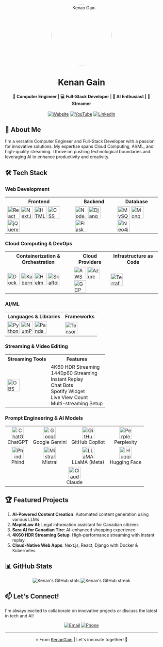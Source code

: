 <div align="center">
  <img src="https://github.com/KenanGain/KenanGain/blob/main/Screenshot_20230128-144804490-01.jpeg" alt="Kenan Gain" width="200" style="border-radius:50%;">
  
  # Kenan Gain
  
  #### 🚀 Computer Engineer | 💻 Full-Stack Developer | 🤖 AI Enthusiast | 🎥 Streamer

  [![Website](https://img.shields.io/badge/Website-kenangain.com-1abc9c?style=for-the-badge&logo=google-chrome)](https://www.kenangain.com/)
  [![YouTube](https://img.shields.io/badge/YouTube-KnightGamer87-ff0000?style=for-the-badge&logo=youtube)](https://www.youtube.com/@KnightGamer87)
  [![LinkedIn](https://img.shields.io/badge/LinkedIn-Kenan%20Gain-0077b5?style=for-the-badge&logo=linkedin)](https://www.linkedin.com/in/kenan-gain-33048518a/)
</div>

## 🚀 About Me

I'm a versatile Computer Engineer and Full-Stack Developer with a passion for innovative solutions. My expertise spans Cloud Computing, AI/ML, and high-quality streaming. I thrive on pushing technological boundaries and leveraging AI to enhance productivity and creativity.

## 🛠️ Tech Stack

### Web Development

<table>
  <tr>
    <th>Frontend</th>
    <th>Backend</th>
    <th>Database</th>
  </tr>
  <tr>
    <td>
      <img src="https://cdn.worldvectorlogo.com/logos/react-2.svg" width="40" height="40" alt="React"/>
      <img src="https://cdn.worldvectorlogo.com/logos/next-js.svg" width="40" height="40" alt="Next.js"/>
      <img src="https://cdn.worldvectorlogo.com/logos/html-1.svg" width="40" height="40" alt="HTML"/>
      <img src="https://cdn.worldvectorlogo.com/logos/css-3.svg" width="40" height="40" alt="CSS"/>
      <img src="https://cdn.worldvectorlogo.com/logos/jquery-4.svg" width="40" height="40" alt="jQuery"/>
    </td>
    <td>
      <img src="https://cdn.worldvectorlogo.com/logos/nodejs-icon.svg" width="40" height="40" alt="Node.js"/>
      <img src="https://cdn.worldvectorlogo.com/logos/django.svg" width="40" height="40" alt="Django"/>
      <img src="https://cdn.worldvectorlogo.com/logos/flask.svg" width="40" height="40" alt="Flask"/>
    </td>
    <td>
      <img src="https://cdn.worldvectorlogo.com/logos/mysql-6.svg" width="40" height="40" alt="MySQL"/>
      <img src="https://cdn.worldvectorlogo.com/logos/mongodb-icon-1.svg" width="40" height="40" alt="MongoDB"/>
      <img src="https://dist.neo4j.com/wp-content/uploads/20210423072157/neo4j-logo-2020-1.svg" width="40" height="40" alt="Neo4j"/>
    </td>
  </tr>
</table>

### Cloud Computing & DevOps

<table>
  <tr>
    <th>Containerization & Orchestration</th>
    <th>Cloud Providers</th>
    <th>Infrastructure as Code</th>
  </tr>
  <tr>
    <td>
      <img src="https://cdn.worldvectorlogo.com/logos/docker.svg" width="40" height="40" alt="Docker"/>
      <img src="https://cdn.worldvectorlogo.com/logos/kubernetes.svg" width="40" height="40" alt="Kubernetes"/>
      <img src="https://helm.sh/img/helm.svg" width="40" height="40" alt="Helm"/>
      <img src="https://skaffold.dev/images/skaffold-logo-white.png" width="40" height="40" alt="Skaffold"/>
    </td>
    <td>
      <img src="https://cdn.worldvectorlogo.com/logos/aws-2.svg" width="40" height="40" alt="AWS"/>
      <img src="https://cdn.worldvectorlogo.com/logos/azure-1.svg" width="40" height="40" alt="Azure"/>
      <img src="https://cdn.worldvectorlogo.com/logos/google-cloud-1.svg" width="40" height="40" alt="GCP"/>
    </td>
    <td>
      <img src="https://cdn.worldvectorlogo.com/logos/terraform-enterprise.svg" width="40" height="40" alt="Terraform"/>
    </td>
  </tr>
</table>

### AI/ML

<table>
  <tr>
    <th>Languages & Libraries</th>
    <th>Frameworks</th>
  </tr>
  <tr>
    <td>
      <img src="https://cdn.worldvectorlogo.com/logos/python-5.svg" width="40" height="40" alt="Python"/>
      <img src="https://cdn.worldvectorlogo.com/logos/numpy-1.svg" width="40" height="40" alt="NumPy"/>
      <img src="https://cdn.worldvectorlogo.com/logos/pandas-1.svg" width="40" height="40" alt="Pandas"/>
    </td>
    <td>
      <img src="https://cdn.worldvectorlogo.com/logos/tensorflow-2.svg" width="40" height="40" alt="TensorFlow"/>
    </td>
  </tr>
</table>

### Streaming & Video Editing

<table>
  <tr>
    <th>Streaming Tools</th>
    <th>Features</th>
  </tr>
  <tr>
    <td>
      <img src="https://cdn.worldvectorlogo.com/logos/obs-studio.svg" width="40" height="40" alt="OBS"/>
    </td>
    <td>
      4K60 HDR Streaming<br>
      1440p60 Streaming<br>
      Instant Replay<br>
      Chat Bots<br>
      Spotify Widget<br>
      Live View Count<br>
      Multi-streaming Setup
    </td>
  </tr>
</table>

### Prompt Engineering & AI Models

<table>
  <tr>
    <td align="center"><img src="https://upload.wikimedia.org/wikipedia/commons/0/04/ChatGPT_logo.svg" width="40" height="40" alt="ChatGPT"/><br>ChatGPT</td>
    <td align="center"><img src="https://www.gstatic.com/lamda/images/gemini_logo_color_192px.png" width="40" height="40" alt="Google Gemini"/><br>Google Gemini</td>
    <td align="center"><img src="https://avatars.githubusercontent.com/u/56761005?s=200&v=4" width="40" height="40" alt="GitHub Copilot"/><br>GitHub Copilot</td>
    <td align="center"><img src="https://www.perplexity.ai/favicon.ico" width="40" height="40" alt="Perplexity"/><br>Perplexity</td>
  </tr>
  <tr>
    <td align="center"><img src="https://www.phind.com/favicon.ico" width="40" height="40" alt="Phind"/><br>Phind</td>
    <td align="center"><img src="https://avatars.githubusercontent.com/u/99472900?s=200&v=4" width="40" height="40" alt="Mistral"/><br>Mistral</td>
    <td align="center"><img src="https://upload.wikimedia.org/wikipedia/commons/3/32/Llama_logo.svg" width="40" height="40" alt="LLaMA"/><br>LLaMA (Meta)</td>
    <td align="center"><img src="https://huggingface.co/front/assets/huggingface_logo-noborder.svg" width="40" height="40" alt="Hugging Face"/><br>Hugging Face</td>
  </tr>
  <tr>
    <td align="center" colspan="4"><img src="https://cdn.worldvectorlogo.com/logos/anthropic.svg" width="40" height="40" alt="Claude"/><br>Claude</td>
  </tr>
</table>

## 🏆 Featured Projects

1. **AI-Powered Content Creation**: Automated content generation using various LLMs
2. **MapleLaw AI**: Legal information assistant for Canadian citizens
3. **Sara AI for Canadian Tire**: AI-enhanced shopping experience
4. **4K60 HDR Streaming Setup**: High-performance streaming with instant replay
5. **Cloud-Native Web Apps**: Next.js, React, Django with Docker & Kubernetes

## 📊 GitHub Stats

<div align="center">
  <img src="https://github-readme-stats.vercel.app/api?username=KenanGain&show_icons=true&theme=radical" alt="Kenan's GitHub stats">
  <img src="https://github-readme-streak-stats.herokuapp.com/?user=KenanGain&theme=radical" alt="Kenan's GitHub streak">
</div>

## 📫 Let's Connect!

I'm always excited to collaborate on innovative projects or discuss the latest in tech and AI!

<div align="center">
  
[![Email](https://img.shields.io/badge/Email-kenangain2910%40gmail.com-D14836?style=for-the-badge&logo=gmail&logoColor=white)](mailto:kenangain2910@gmail.com)
[![Phone](https://img.shields.io/badge/Phone-%2B1%20(437--436--4786)-25D366?style=for-the-badge&logo=whatsapp&logoColor=white)](tel:+14374364786)

</div>

---

<div align="center">
  
⭐️ From [KenanGain](https://github.com/KenanGain) | Let's innovate together! 🚀

</div>
